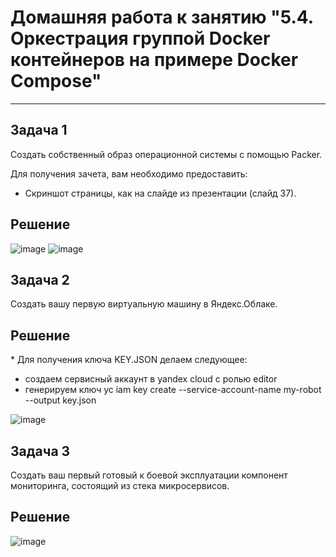 # Домашняя работа к занятию "5.4. Оркестрация группой Docker контейнеров на примере Docker Compose"

---

## Задача 1

Создать собственный образ операционной системы с помощью Packer.

Для получения зачета, вам необходимо предоставить:
- Скриншот страницы, как на слайде из презентации (слайд 37).

## Решение

![image](https://user-images.githubusercontent.com/87534423/156993323-8ea38d90-5b5c-42b9-9da5-ca121b9f16e5.png)
![image](https://user-images.githubusercontent.com/87534423/156993518-9152eb93-6b84-4239-9e99-57f28349afb0.png)


## Задача 2

Создать вашу первую виртуальную машину в Яндекс.Облаке.

## Решение

\* Для получения ключа KEY.JSON делаем следующее:
 - создаем сервисный аккаунт в yandex cloud с ролью editor
 - генерируем ключ yc iam key create --service-account-name my-robot --output key.json
 
![image](https://user-images.githubusercontent.com/87534423/157036722-0bc71d1e-4442-4e99-95bc-f407e705cb69.png)

## Задача 3

Создать ваш первый готовый к боевой эксплуатации компонент мониторинга, состоящий из стека микросервисов.

## Решение

![image](https://user-images.githubusercontent.com/87534423/157056851-ba7ac257-0fbc-4e05-851f-7b0d035e9f98.png)
